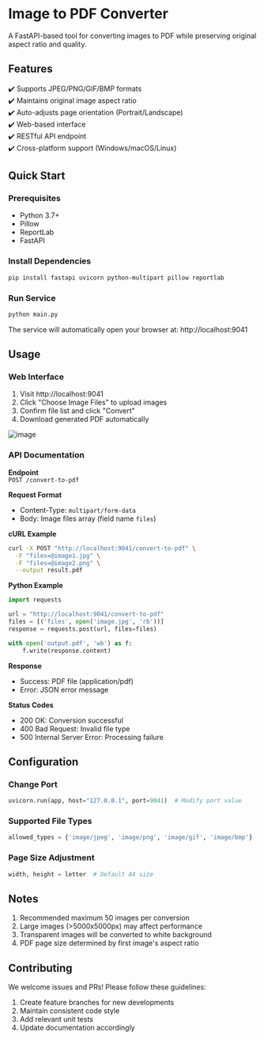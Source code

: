 # Image to PDF Converter

A FastAPI-based tool for converting images to PDF while preserving original aspect ratio and quality.

## Features

✔️ Supports JPEG/PNG/GIF/BMP formats  
✔️ Maintains original image aspect ratio  
✔️ Auto-adjusts page orientation (Portrait/Landscape)  
✔️ Web-based interface  
✔️ RESTful API endpoint  
✔️ Cross-platform support (Windows/macOS/Linux)

## Quick Start

### Prerequisites

- Python 3.7+
- Pillow
- ReportLab
- FastAPI

### Install Dependencies

```bash
pip install fastapi uvicorn python-multipart pillow reportlab
```

### Run Service

```bash
python main.py
```

The service will automatically open your browser at: http://localhost:9041

## Usage

### Web Interface

1. Visit http://localhost:9041
2. Click "Choose Image Files" to upload images
3. Confirm file list and click "Convert"
4. Download generated PDF automatically

![image](https://github.com/user-attachments/assets/99742a8a-83c8-4cdf-9ec6-57abbf1307f5)

### API Documentation

**Endpoint**  
`POST /convert-to-pdf`

**Request Format**  

- Content-Type: `multipart/form-data`
- Body: Image files array (field name `files`)

**cURL Example**

```bash
curl -X POST "http://localhost:9041/convert-to-pdf" \
  -F "files=@image1.jpg" \
  -F "files=@image2.png" \
  --output result.pdf
```

**Python Example**

```python
import requests

url = "http://localhost:9041/convert-to-pdf"
files = [('files', open('image.jpg', 'rb'))]
response = requests.post(url, files=files)

with open('output.pdf', 'wb') as f:
    f.write(response.content)
```

**Response**

- Success: PDF file (application/pdf)
- Error: JSON error message

**Status Codes**

- 200 OK: Conversion successful
- 400 Bad Request: Invalid file type
- 500 Internal Server Error: Processing failure

## Configuration

### Change Port

```python
uvicorn.run(app, host="127.0.0.1", port=9041)  # Modify port value
```

### Supported File Types

```python
allowed_types = {'image/jpeg', 'image/png', 'image/gif', 'image/bmp'}
```

### Page Size Adjustment

```python
width, height = letter  # Default A4 size
```

## Notes

1. Recommended maximum 50 images per conversion
2. Large images (>5000x5000px) may affect performance
3. Transparent images will be converted to white background
4. PDF page size determined by first image's aspect ratio

## Contributing

We welcome issues and PRs! Please follow these guidelines:

1. Create feature branches for new developments
2. Maintain consistent code style
3. Add relevant unit tests
4. Update documentation accordingly
